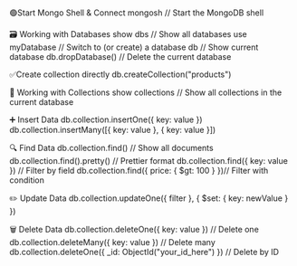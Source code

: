 🟢Start Mongo Shell & Connect
mongosh                // Start the MongoDB shell

🗃️ Working with Databases
show dbs               // Show all databases
use myDatabase         // Switch to (or create) a database
db                     // Show current database
db.dropDatabase()      // Delete the current database


✅Create collection directly
db.createCollection("products")


📁 Working with Collections
show collections       // Show all collections in the current database


➕ Insert Data
db.collection.insertOne({ key: value })
db.collection.insertMany([{ key: value }, { key: value }])

🔍 Find Data
db.collection.find()                       // Show all documents
db.collection.find().pretty()              // Prettier format
db.collection.find({ key: value })         // Filter by field
db.collection.find({ price: { $gt: 100 } })// Filter with condition


✏️ Update Data
db.collection.updateOne({ filter }, { $set: { key: newValue } })


🗑️ Delete Data
db.collection.deleteOne({ key: value })                           // Delete one
db.collection.deleteMany({ key: value })                          // Delete many
db.collection.deleteOne({ _id: ObjectId("your_id_here") })        // Delete by ID

